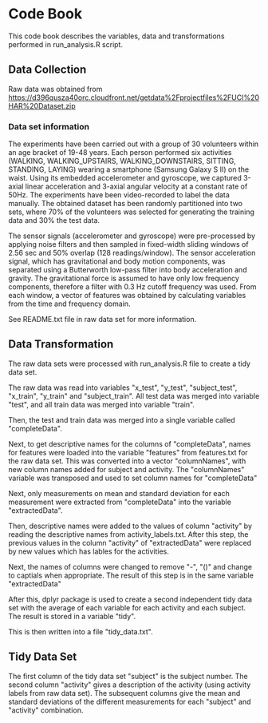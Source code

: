 Code Book
=========
  
This code book describes the variables, data and transformations performed in run_analysis.R script.

Data Collection
---------------
Raw data was obtained from https://d396qusza40orc.cloudfront.net/getdata%2Fprojectfiles%2FUCI%20HAR%20Dataset.zip 

### Data set information
The experiments have been carried out with a group of 30 volunteers within an age bracket of 19-48 years. Each person performed six activities (WALKING, WALKING_UPSTAIRS, WALKING_DOWNSTAIRS, SITTING, STANDING, LAYING) wearing a smartphone (Samsung Galaxy S II) on the waist. Using its embedded accelerometer and gyroscope, we captured 3-axial linear acceleration and 3-axial angular velocity at a constant rate of 50Hz. The experiments have been video-recorded to label the data manually. The obtained dataset has been randomly partitioned into two sets, where 70% of the volunteers was selected for generating the training data and 30% the test data. 

The sensor signals (accelerometer and gyroscope) were pre-processed by applying noise filters and then sampled in fixed-width sliding windows of 2.56 sec and 50% overlap (128 readings/window). The sensor acceleration signal, which has gravitational and body motion components, was separated using a Butterworth low-pass filter into body acceleration and gravity. The gravitational force is assumed to have only low frequency components, therefore a filter with 0.3 Hz cutoff frequency was used. From each window, a vector of features was obtained by calculating variables from the time and frequency domain.

See README.txt file in raw data set for more information.

Data Transformation
-------------------
The raw data sets were processed with run_analysis.R file to create a tidy data set.

The raw data was read into variables "x_test", "y_test", "subject_test", "x_train", "y_train" and "subject_train".
All test data was merged into variable "test", and all train data was merged into variable "train".

Then, the test and train data was merged into a single variable called "completeData".

Next, to get descriptive names for the columns of "completeData", names for features were loaded into the variable "features" from features.txt for the raw data set.
This was converted into a vector "columnNames", with new column names added for subject and activity.
The "columnNames" variable was transposed and used to set column names for "completeData"

Next, only measurements on mean and standard deviation for each measurement were extracted from "completeData" into the variable "extractedData".

Then, descriptive names were added to the values of column "activity" by reading the descriptive names from activity_labels.txt.
After this step, the previous values in the column "activity" of "extractedData" were replaced by new values which has lables for the activities.

Next, the names of columns were changed to remove "-", "()" and change to captials when appropriate.
The result of this step is in the same variable "extractedData"

After this, dplyr package is used to create a second independent tidy data set with the average of each variable for each activity and each subject.
The result is stored in a variable "tidy".

This is then written into a file "tidy_data.txt".

Tidy Data Set
-------------
The first column of the tidy data set "subject"  is the subject number.
The second column "activity" gives a description of the activity (using activity labels from raw data set).
The subsequent columns give the mean and standard deviations of the different measurements for each "subject" and "activity" combination.
